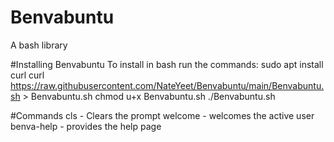 # Benvabuntu
A bash library

#Installing Benvabuntu
To install in bash run the commands:
sudo apt install curl
curl https://raw.githubusercontent.com/NateYeet/Benvabuntu/main/Benvabuntu.sh > Benvabuntu.sh
chmod u+x Benvabuntu.sh
./Benvabuntu.sh

#Commands
cls - Clears the prompt
welcome - welcomes the active user
benva-help - provides the help page
